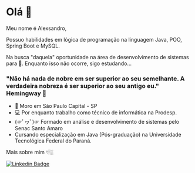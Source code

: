 # Olá 👋

Meu nome é Alexsandro,

Possuo habilidades em lógica de programação na linguagem Java, POO, Spring Boot e MySQL.

Na busca "daquela" oportunidade na área de desenvolvimento de sistemas para 🚀.
Enquanto isso não ocorre, sigo estudando...

### "Não há nada de nobre em ser superior ao seu semelhante. A verdadeira nobreza é ser superior ao seu antigo eu." Hemingway 🧠

- 📍 Moro em São Paulo Capital - SP
- 💻 Por enquanto trabalho como técnico de informática na Prodesp.
- (☞ﾟヮﾟ)☞ Formado em análise e desenvolvimento de sistemas pelo Senac Santo Amaro
- Cursando especialização em Java (Pós-graduação) na Universidade Tecnológica Federal do Paraná. 

Mais sobre mim 👇🏼

[![Linkedin Badge](https://img.shields.io/badge/-LinkedIn-blue?style=flat-square&logo=Linkedin&logoColor=white&link=https://www.linkedin.com/in/alexsandrosr/)](https://www.linkedin.com/in/alexsandrosr/)
